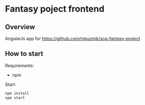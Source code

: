 # Fantasy poject frontend

## Overview

AngularJs app for 
https://github.com/mkuzmik/soa-fantasy-project

## How to start

Requirements:
- npm

Start:
```bash
npm install
npm start
```